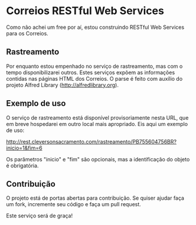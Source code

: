 Correios RESTful Web Services
=============================

Como não achei um free por aí, estou construindo RESTful Web Services para os Correios.

Rastreamento
------------

Por enquanto estou empenhado no serviço de rastreamento, mas com o tempo disponibilizarei outros. Estes serviços expõem as informações contidas nas páginas HTML dos Correios. O parse é feito com auxílio do projeto Alfred Library (http://alfredlibrary.org).  

Exemplo de uso
--------------

O serviço de rastreamento está disponível provisoriamente nesta URL, que em breve hospedarei em outro local mais apropriado. Eis aqui um exemplo de uso:

http://rest.cleversonsacramento.com/rastreamento/PB755604756BR?inicio=1&fim=6

Os parâmetros "inicio" e "fim" são opcionais, mas a identificação do objeto é obrigatória.

Contribuição
--------------

O projeto está de portas abertas para contribuição. Se quiser ajudar faça um fork, incremente seu código e faça um pull request.

Este serviço será de graça!